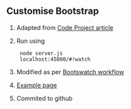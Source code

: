 ## Customise Bootstrap

1. Adapted from [Code Project article](http://www.codeproject.com/Articles/594098/How-to-customize-Twitter-Bootstrap-to-fit-your-web)
1. Run using 

		node server.js
		localhost:45000/#!watch

1. Modified as per [Bootswatch workflow](http://www.smashingmagazine.com/2013/03/customizing-bootstrap/)

1. [Example page](http://www.bootstrapzero.com/bootstrap-template/full-example)

1. Commited to github